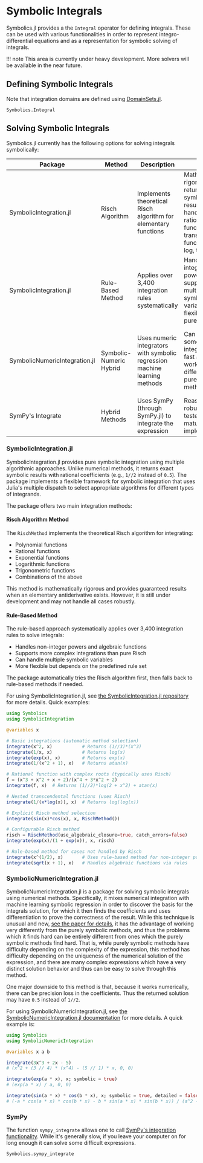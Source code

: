 # Symbolic Integrals

Symbolics.jl provides a the `Integral` operator for defining integrals. These can be used with
various functionalities in order to represent integro-differential equations and as a representation
for symbolic solving of integrals.

!!! note
    This area is currently under heavy development. More solvers will be available in the near future.

## Defining Symbolic Integrals

Note that integration domains are defined using 
[DomainSets.jl](https://github.com/JuliaApproximation/DomainSets.jl).

```@docs
Symbolics.Integral
```

## Solving Symbolic Integrals

Symbolics.jl currently has the following options for solving integrals symbolically:

| Package    | Method | Description | Pros | Cons |
| ---------- | ------ | ----------- | ---- | ---- |
| SymbolicIntegration.jl | Risch Algorithm | Implements theoretical Risch algorithm for elementary functions | Mathematically rigorous, returns exact symbolic results, handles rational functions and transcendental functions (exp, log, trig) | Still in early development, unstable, limited to specific function classes, no support for algebraic functions |
| SymbolicIntegration.jl | Rule-Based Method | Applies over 3,400 integration rules systematically | Handles non-integer powers, supports multiple symbolic variables, more flexible than pure Risch | Rule-dependent success, no theoretical completeness guarantee, limited by predefined rule set |
| SymbolicNumericIntegration.jl  | Symbolic-Numeric Hybrid | Uses numeric integrators with symbolic regression machine learning methods | Can solve some hard integrals very fast and easily, works differently from pure symbolic methods | Can be unreliable in easy cases, will give floats (0.5) instead of rational values (1//2), precision loss |
| SymPy's Integrate | Hybrid Methods | Uses SymPy (through SymPy.jl) to integrate the expression | Reasonably robust and tested solution, mature implementation | Extremely slow, Python overhead |

### SymbolicIntegration.jl

SymbolicIntegration.jl provides pure symbolic integration using multiple algorithmic approaches.
Unlike numerical methods, it returns exact symbolic results with rational coefficients (e.g., `1//2`
instead of `0.5`). The package implements a flexible framework for symbolic integration that uses Julia's
multiple dispatch to select appropriate algorithms for different types of integrands.

The package offers two main integration methods:

#### Risch Algorithm Method

The `RischMethod` implements the theoretical Risch algorithm for integrating:
- Polynomial functions
- Rational functions  
- Exponential functions
- Logarithmic functions
- Trigonometric functions
- Combinations of the above

This method is mathematically rigorous and provides guaranteed results when an elementary antiderivative exists.
However, it is still under development and may not handle all cases robustly.

#### Rule-Based Method

The rule-based approach systematically applies over 3,400 integration rules to solve integrals:
- Handles non-integer powers and algebraic functions
- Supports more complex integrations than pure Risch
- Can handle multiple symbolic variables
- More flexible but depends on the predefined rule set

The package automatically tries the Risch algorithm first, then falls back to rule-based methods if needed.

For using SymbolicIntegration.jl, see [the SymbolicIntegration.jl repository](https://github.com/JuliaSymbolics/SymbolicIntegration.jl) 
for more details. Quick examples:

```julia
using Symbolics
using SymbolicIntegration

@variables x

# Basic integrations (automatic method selection)
integrate(x^2, x)           # Returns (1//3)*(x^3)
integrate(1/x, x)           # Returns log(x)
integrate(exp(x), x)        # Returns exp(x)
integrate(1/(x^2 + 1), x)   # Returns atan(x)

# Rational function with complex roots (typically uses Risch)
f = (x^3 + x^2 + x + 2)/(x^4 + 3*x^2 + 2)
integrate(f, x)  # Returns (1//2)*log(2 + x^2) + atan(x)

# Nested transcendental functions (uses Risch)
integrate(1/(x*log(x)), x)  # Returns log(log(x))

# Explicit Risch method selection
integrate(sin(x)*cos(x), x, RischMethod())

# Configurable Risch method
risch = RischMethod(use_algebraic_closure=true, catch_errors=false)
integrate(exp(x)/(1 + exp(x)), x, risch)

# Rule-based method for cases not handled by Risch
integrate(x^(1/2), x)       # Uses rule-based method for non-integer powers
integrate(sqrt(x + 1), x)   # Handles algebraic functions via rules
```

### SymbolicNumericIntegration.jl

SymbolicNumericIntegration.jl is a package for solving symbolic integrals using numerical methods. 
Specifically, it mixes numerical integration with machine learning symbolic regression in order to
discover the basis for the integrals solution, for which it then finds the coefficients and uses
differentiation to prove the correctness of the result. While this technique is unusual and new,
[see the paper for details](https://arxiv.org/abs/2201.12468v2), it has the advantage of working
very differently from the purely symbolic methods, and thus the problems which it finds hard can
be entirely different from ones which the purely symbolic methods find hard. That is, while purely
symbolic methods have difficulty depending on the complexity of the expression, this method has
difficulty depending on the uniqueness of the numerical solution of the expression, and there are many
complex expressions which have a very distinct solution behavior and thus can be easy to solve through
this method.

One major downside to this method is that, because it works numerically, there can be precision loss
in the coefficients. Thus the returned solution may have `0.5` instead of `1//2`. 

For using SymbolicNumericIntegration.jl, see [the SymbolicNumericIntegration.jl documentation](https://docs.sciml.ai/SymbolicNumericIntegration/stable/) for more details. A quick example is:

```julia
using Symbolics
using SymbolicNumericIntegration

@variables x a b

integrate(3x^3 + 2x - 5)
# (x^2 + (3 // 4) * (x^4) - (5 // 1) * x, 0, 0)

integrate(exp(a * x), x; symbolic = true)
# (exp(a * x) / a, 0, 0)

integrate(sin(a * x) * cos(b * x), x; symbolic = true, detailed = false)
# (-a * cos(a * x) * cos(b * x) - b * sin(a * x) * sin(b * x)) / (a^2 - (b^2))
```

### SymPy

The function `sympy_integrate` allows one to call 
[SymPy's integration functionality](https://docs.sympy.org/latest/modules/integrals/integrals.html).
While it's generally slow, if you leave your computer on for long enough it can solve some difficult
expressions.

```@docs
Symbolics.sympy_integrate
```

